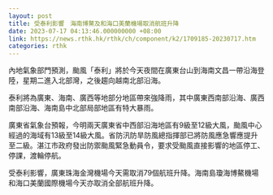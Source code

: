 ```yaml
---
layout: post
title: 受泰利影響　海南博鰲及和海口美蘭機場取消航班升降
date: 2023-07-17 04:13:46.000000000 +08:00
link: https://news.rthk.hk/rthk/ch/component/k2/1709185-20230717.htm
categories: rthk
---
```


內地氣象部門預測，颱風「泰利」將於今天夜間在廣東台山到海南文昌一帶沿海登陸，星期二進入北部灣，之後趨向越南北部沿海。

泰利將為廣東、海南、廣西等地部分地區帶來強降雨，其中廣東西南部沿海、廣西南部沿海、海南島中北部局部地區有特大暴雨。

廣東省氣象台預報，今明兩天廣東省中西部沿海地區有9級至12級大風，颱風中心經過的海域有13級至14級大風。省防汛防旱防風總指揮部已將防風應急響應提升至二級。湛江市政府發出防禦颱風緊急動員令，要求受颱風直接影響的地區停工、停課，渡輪停航。

受泰利影響，廣東珠海金灣機場今天需取消79個航班升降。海南島瓊海博鰲機場和海口美蘭國際機場今天亦取消全部航班升降。
